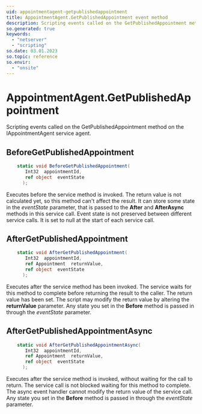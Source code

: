 ```yaml
---
uid: appointmentagent-getpublishedappointment
title: AppointmentAgent.GetPublishedAppointment event method
description: Scripting events called on the GetPublishedAppointment method on the AppointmentAgent service agent.
so.generated: true
keywords:
  - "netserver"
  - "scripting"
so.date: 03.01.2023
so.topic: reference
so.envir:
  - "onsite"
---
```

# AppointmentAgent.GetPublishedAppointment

Scripting events called on the <see cref='M:SuperOffice.CRM.Services.IAppointmentAgent.GetPublishedAppointment'>GetPublishedAppointment</see> method on the <see cref='IAppointmentAgent'>IAppointmentAgent</see>  service agent.

## BeforeGetPublishedAppointment
```cs
    static void BeforeGetPublishedAppointment(
       Int32  appointmentId,
       ref object  eventState
      );
```
Executes before the service method is invoked.
The return value is not calculated yet, so this method can't affect the result.
It can store some state in the *eventState* parameter, that is passed to the **After** and **AfterAsync** methods in this service call.
Event state is not preserved between different service calls. It is set to null at the start of each service call.
## AfterGetPublishedAppointment
```cs
    static void AfterGetPublishedAppointment(
       Int32  appointmentId,
       ref Appointment  returnValue,
       ref object  eventState
      );
```
Executes after the service method has been invoked. The service waits for this method to complete before returning the result to the caller.
The return value has been set. The script may modify the return value by altering the **returnValue** parameter.
Any state you set in the **Before** method is passed in through the *eventState* parameter.
## AfterGetPublishedAppointmentAsync
```cs
    static void AfterGetPublishedAppointmentAsync(
       Int32  appointmentId,
       ref Appointment  returnValue,
       ref object  eventState
      );
```
Executes after the service method is invoked, without waiting for the call to return.
The service call is not blocked waiting for this method to complete.
The async event handler cannot modify the return value of the service call.
Any state you set in the **Before** method is passed in through the *eventState* parameter.

